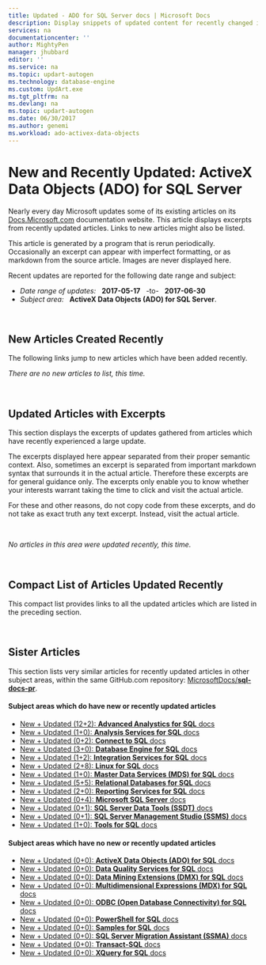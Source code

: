 ```yaml
---
title: Updated - ADO for SQL Server docs | Microsoft Docs
description: Display snippets of updated content for recently changed in documentation, for ActiveX Data Objects (ADO) for Microsoft SQL Server.
services: na
documentationcenter: ''
author: MightyPen
manager: jhubbard
editor: ''
ms.service: na
ms.topic: updart-autogen
ms.technology: database-engine
ms.custom: UpdArt.exe
ms.tgt_pltfrm: na
ms.devlang: na
ms.topic: updart-autogen
ms.date: 06/30/2017
ms.author: genemi
ms.workload: ado-activex-data-objects
---
```

# New and Recently Updated: ActiveX Data Objects (ADO) for SQL Server



Nearly every day Microsoft updates some of its existing articles on its [Docs.Microsoft.com](http://docs.microsoft.com/) documentation website. This article displays excerpts from recently updated articles. Links to new articles might also be listed.

This article is generated by a program that is rerun periodically. Occasionally an excerpt can appear with imperfect formatting, or as markdown from the source article. Images are never displayed here.

Recent updates are reported for the following date range and subject:



- *Date range of updates:* &nbsp; **2017-05-17** &nbsp; -to- &nbsp; **2017-06-30**
- *Subject area:* &nbsp; **ActiveX Data Objects (ADO) for SQL Server**.




&nbsp;

## New Articles Created Recently

The following links jump to new articles which have been added recently.


*There are no new articles to list, this time.*



&nbsp;

## Updated Articles with Excerpts

This section displays the excerpts of updates gathered from articles which have recently experienced a large update.

The excerpts displayed here appear separated from their proper semantic context. Also, sometimes an excerpt is separated from important markdown syntax that surrounds it in the actual article. Therefore these excerpts are for general guidance only. The excerpts only enable you to know whether your interests warrant taking the time to click and visit the actual article.

For these and other reasons, do not copy code from these excerpts, and do not take as exact truth any text excerpt. Instead, visit the actual article.



&nbsp;

*No articles in this area were updated recently, this time.*



&nbsp;

<a name="compactupdatedlist"/>

## Compact List of Articles Updated Recently

This compact list provides links to all the updated articles which are listed in the preceding section.




<a name="sisters2"/>

&nbsp;

## Sister Articles

This section lists very similar articles for recently updated articles in other subject areas, within the same GitHub.com repository: [MicrosoftDocs/**sql-docs-pr**](https://github.com/microsoftdocs/sql-docs-pr/).

<!--  20170630-1150  -->

#### Subject areas which do have new or recently updated articles

- [New + Updated (12+2): **Advanced Analystics for SQL** docs](../advanced-analytics/new-updated-advanced-analytics.md)
- [New + Updated (1+0):  **Analysis Services for SQL** docs](../docs/analysis-services/new-updated-analysis-services.md)
- [New + Updated (0+2):  **Connect to SQL** docs](../docs/connect/new-updated-connect.md)
- [New + Updated (3+0):  **Database Engine for SQL** docs](../docs/database-engine/new-updated-database-engine.md)
- [New + Updated (1+2):  **Integration Services for SQL** docs](../docs/integration-services/new-updated-integration-services.md)
- [New + Updated (2+8):  **Linux for SQL** docs](../docs/linux/new-updated-linux.md)
- [New + Updated (1+0):  **Master Data Services (MDS) for SQL** docs](../docs/master-data-services/new-updated-master-data-services.md)
- [New + Updated (5+5):  **Relational Databases for SQL** docs](../docs/relational-databases/new-updated-relational-databases.md)
- [New + Updated (2+0):  **Reporting Services for SQL** docs](../docs/reporting-services/new-updated-reporting-services.md)
- [New + Updated (0+4):  **Microsoft SQL Server** docs](../docs/sql-server/new-updated-sql-server.md)
- [New + Updated (0+1):  **SQL Server Data Tools (SSDT)** docs](../docs/ssdt/new-updated-ssdt.md)
- [New + Updated (0+1):  **SQL Server Management Studio (SSMS)** docs](../docs/ssms/new-updated-ssms.md)
- [New + Updated (1+0):  **Tools for SQL** docs](../docs/tools/new-updated-tools.md)


#### Subject areas which have no new or recently updated articles

- [New + Updated (0+0): **ActiveX Data Objects (ADO) for SQL** docs](../docs/ado/new-updated-ado.md)
- [New + Updated (0+0): **Data Quality Services for SQL** docs](../docs/data-quality-services/new-updated-data-quality-services.md)
- [New + Updated (0+0): **Data Mining Extensions (DMX) for SQL** docs](../docs/dmx/new-updated-dmx.md)
- [New + Updated (0+0): **Multidimensional Expressions (MDX) for SQL** docs](../docs/mdx/new-updated-mdx.md)
- [New + Updated (0+0): **ODBC (Open Database Connectivity) for SQL** docs](../docs/odbc/new-updated-odbc.md)
- [New + Updated (0+0): **PowerShell for SQL** docs](../docs/powershell/new-updated-powershell.md)
- [New + Updated (0+0): **Samples for SQL** docs](../docs/sample/new-updated-sample.md)
- [New + Updated (0+0): **SQL Server Migration Assistant (SSMA)** docs](../docs/ssma/new-updated-ssma.md)
- [New + Updated (0+0): **Transact-SQL** docs](../docs/t-sql/new-updated-t-sql.md)
- [New + Updated (0+0): **XQuery for SQL** docs](../docs/xquery/new-updated-xquery.md)


&nbsp;

